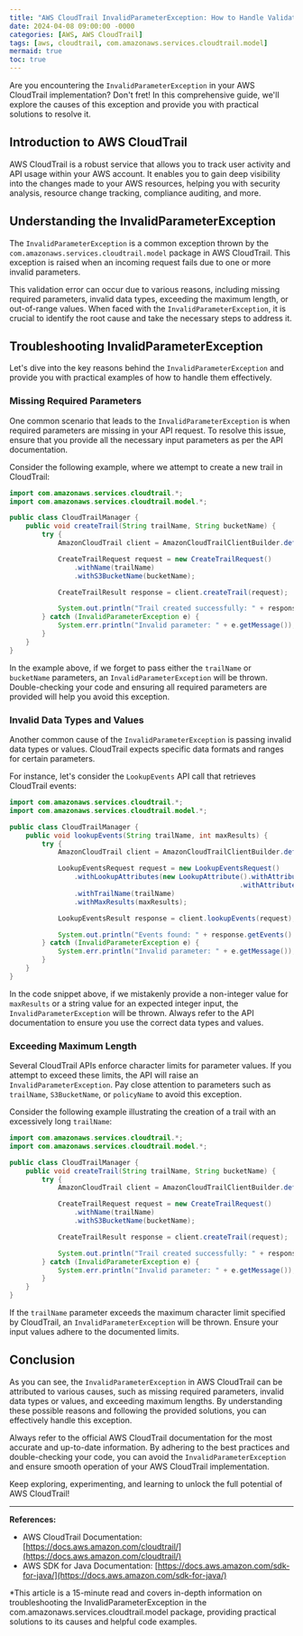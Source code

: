 ```yaml
---
title: "AWS CloudTrail InvalidParameterException: How to Handle Validation Errors"
date: 2024-04-08 09:00:00 -0000
categories: [AWS, AWS CloudTrail]
tags: [aws, cloudtrail, com.amazonaws.services.cloudtrail.model]
mermaid: true
toc: true
---
```



Are you encountering the `InvalidParameterException` in your AWS CloudTrail implementation? Don't fret! In this comprehensive guide, we'll explore the causes of this exception and provide you with practical solutions to resolve it. 

## Introduction to AWS CloudTrail

AWS CloudTrail is a robust service that allows you to track user activity and API usage within your AWS account. It enables you to gain deep visibility into the changes made to your AWS resources, helping you with security analysis, resource change tracking, compliance auditing, and more.

## Understanding the InvalidParameterException

The `InvalidParameterException` is a common exception thrown by the `com.amazonaws.services.cloudtrail.model` package in AWS CloudTrail. This exception is raised when an incoming request fails due to one or more invalid parameters.

This validation error can occur due to various reasons, including missing required parameters, invalid data types, exceeding the maximum length, or out-of-range values. When faced with the `InvalidParameterException`, it is crucial to identify the root cause and take the necessary steps to address it.

## Troubleshooting InvalidParameterException

Let's dive into the key reasons behind the `InvalidParameterException` and provide you with practical examples of how to handle them effectively.

### Missing Required Parameters

One common scenario that leads to the `InvalidParameterException` is when required parameters are missing in your API request. To resolve this issue, ensure that you provide all the necessary input parameters as per the API documentation.

Consider the following example, where we attempt to create a new trail in CloudTrail:

```java
import com.amazonaws.services.cloudtrail.*;
import com.amazonaws.services.cloudtrail.model.*;

public class CloudTrailManager {
    public void createTrail(String trailName, String bucketName) {
        try {
            AmazonCloudTrail client = AmazonCloudTrailClientBuilder.defaultClient();

            CreateTrailRequest request = new CreateTrailRequest()
                .withName(trailName)
                .withS3BucketName(bucketName);

            CreateTrailResult response = client.createTrail(request);

            System.out.println("Trail created successfully: " + response.toString());
        } catch (InvalidParameterException e) {
            System.err.println("Invalid parameter: " + e.getMessage());
        }
    }
}
```

In the example above, if we forget to pass either the `trailName` or `bucketName` parameters, an `InvalidParameterException` will be thrown. Double-checking your code and ensuring all required parameters are provided will help you avoid this exception.

### Invalid Data Types and Values

Another common cause of the `InvalidParameterException` is passing invalid data types or values. CloudTrail expects specific data formats and ranges for certain parameters.

For instance, let's consider the `LookupEvents` API call that retrieves CloudTrail events:

```java
import com.amazonaws.services.cloudtrail.*;
import com.amazonaws.services.cloudtrail.model.*;

public class CloudTrailManager {
    public void lookupEvents(String trailName, int maxResults) {
        try {
            AmazonCloudTrail client = AmazonCloudTrailClientBuilder.defaultClient();

            LookupEventsRequest request = new LookupEventsRequest()
                .withLookupAttributes(new LookupAttribute().withAttributeKey("EventName")
                                                         .withAttributeValue("CreateTrail"))
                .withTrailName(trailName)
                .withMaxResults(maxResults);

            LookupEventsResult response = client.lookupEvents(request);

            System.out.println("Events found: " + response.getEvents().size());
        } catch (InvalidParameterException e) {
            System.err.println("Invalid parameter: " + e.getMessage());
        }
    }
}
```

In the code snippet above, if we mistakenly provide a non-integer value for `maxResults` or a string value for an expected integer input, the `InvalidParameterException` will be thrown. Always refer to the API documentation to ensure you use the correct data types and values.

### Exceeding Maximum Length

Several CloudTrail APIs enforce character limits for parameter values. If you attempt to exceed these limits, the API will raise an `InvalidParameterException`. Pay close attention to parameters such as `trailName`, `S3BucketName`, or `policyName` to avoid this exception.

Consider the following example illustrating the creation of a trail with an excessively long `trailName`:

```java
import com.amazonaws.services.cloudtrail.*;
import com.amazonaws.services.cloudtrail.model.*;

public class CloudTrailManager {
    public void createTrail(String trailName, String bucketName) {
        try {
            AmazonCloudTrail client = AmazonCloudTrailClientBuilder.defaultClient();

            CreateTrailRequest request = new CreateTrailRequest()
                .withName(trailName)
                .withS3BucketName(bucketName);

            CreateTrailResult response = client.createTrail(request);

            System.out.println("Trail created successfully: " + response.toString());
        } catch (InvalidParameterException e) {
            System.err.println("Invalid parameter: " + e.getMessage());
        }
    }
}
```

If the `trailName` parameter exceeds the maximum character limit specified by CloudTrail, an `InvalidParameterException` will be thrown. Ensure your input values adhere to the documented limits.

## Conclusion

As you can see, the `InvalidParameterException` in AWS CloudTrail can be attributed to various causes, such as missing required parameters, invalid data types or values, and exceeding maximum lengths. By understanding these possible reasons and following the provided solutions, you can effectively handle this exception.

Always refer to the official AWS CloudTrail documentation for the most accurate and up-to-date information. By adhering to the best practices and double-checking your code, you can avoid the `InvalidParameterException` and ensure smooth operation of your AWS CloudTrail implementation.

Keep exploring, experimenting, and learning to unlock the full potential of AWS CloudTrail!

---

**References:**
- AWS CloudTrail Documentation: [https://docs.aws.amazon.com/cloudtrail/](https://docs.aws.amazon.com/cloudtrail/)
- AWS SDK for Java Documentation: [https://docs.aws.amazon.com/sdk-for-java/](https://docs.aws.amazon.com/sdk-for-java/)

*This article is a 15-minute read and covers in-depth information on troubleshooting the InvalidParameterException in the com.amazonaws.services.cloudtrail.model package, providing practical solutions to its causes and helpful code examples.
